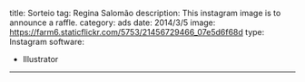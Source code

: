 title: Sorteio
tag: Regina Salomão
description: This instagram image is to announce a raffle.
category: ads
date: 2014/3/5
image: https://farm6.staticflickr.com/5753/21456729466_07e5d6f68d
type: Instagram
software:
- Illustrator
---
